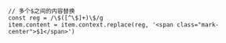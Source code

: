     // 多个$之间的内容替换
    const reg = /\$([^\$]+)\$/g
    item.content = item.context.replace(reg, '<span class="mark-center">$1</span>')